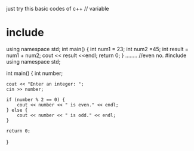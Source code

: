 just try this basic codes of c++
// variable
# include <iostream>
using namespace std;
int main()
{
    int num1 = 23;
    int num2 =45;
    int result = num1 + num2;
    cout << result <<endl;
    return 0;
}
........
//even no.
#include <iostream>
using namespace std;

int main() 
{
    int number;

    cout << "Enter an integer: ";
    cin >> number;

    if (number % 2 == 0) {
        cout << number << " is even." << endl;
    } else {
        cout << number << " is odd." << endl;
    }

    return 0;
}

